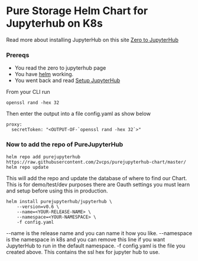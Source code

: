 # Pure Storage Helm Chart for Jupyterhub on  K8s

Read more about installing JupyterHub on this site [Zero to JupyterHub](https://zero-to-jupyterhub.readthedocs.io/en/latest/)
### Prereqs
* You read the zero to jupyterhub page
* You have [helm](http://blog.2vcps.io/2018/03/27/getting-started-with-helm-for-k8s/) working.
* You went back and read [Setup JupyterHub](https://zero-to-jupyterhub.readthedocs.io/en/latest/setup-jupyterhub.html)

From your CLI run

```
openssl rand -hex 32
```
Then enter the output into a file config.yaml as show below
```
proxy:
  secretToken: "<OUTPUT-OF-`openssl rand -hex 32`>"
```
### Now to add the repo of PureJupyterHub
```
helm repo add purejupyterhub https://raw.githubusercontent.com/2vcps/purejupyterhub-chart/master/
helm repo update
```
This will add the repo and update the database of where to find our Chart.
This is for demo/test/dev purposes there are Oauth settings you must learn and setup before using this in production.
```
helm install purejupyterhub/jupyterhub \
    --version=v0.6 \
    --name=<YOUR-RELEASE-NAME> \
    --namespace=<YOUR-NAMESPACE> \
    -f config.yaml
```
--name is the release name and you can name it how you like.
--namespace is the namespace in k8s and you can remove this line if you want JupyterHub to run in the default namespace.
-f config.yaml is the file you created above. This contains the ssl hex for jupyter hub to use.
